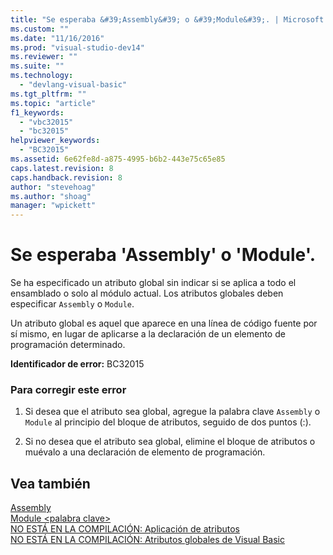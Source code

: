 ```yaml
---
title: "Se esperaba &#39;Assembly&#39; o &#39;Module&#39;. | Microsoft Docs"
ms.custom: ""
ms.date: "11/16/2016"
ms.prod: "visual-studio-dev14"
ms.reviewer: ""
ms.suite: ""
ms.technology: 
  - "devlang-visual-basic"
ms.tgt_pltfrm: ""
ms.topic: "article"
f1_keywords: 
  - "vbc32015"
  - "bc32015"
helpviewer_keywords: 
  - "BC32015"
ms.assetid: 6e62fe8d-a875-4995-b6b2-443e75c65e85
caps.latest.revision: 8
caps.handback.revision: 8
author: "stevehoag"
ms.author: "shoag"
manager: "wpickett"
---
```

# Se esperaba &#39;Assembly&#39; o &#39;Module&#39;.
Se ha especificado un atributo global sin indicar si se aplica a todo el ensamblado o solo al módulo actual. Los atributos globales deben especificar `Assembly` o `Module`.  
  
 Un atributo global es aquel que aparece en una línea de código fuente por sí mismo, en lugar de aplicarse a la declaración de un elemento de programación determinado.  
  
 **Identificador de error:** BC32015  
  
### Para corregir este error  
  
1.  Si desea que el atributo sea global, agregue la palabra clave `Assembly` o `Module` al principio del bloque de atributos, seguido de dos puntos \(:\).  
  
2.  Si no desea que el atributo sea global, elimine el bloque de atributos o muévalo a una declaración de elemento de programación.  
  
## Vea también  
 [Assembly](../../visual-basic/language-reference/modifiers/assembly.md)   
 [Module \<palabra clave\>](../../visual-basic/language-reference/modifiers/module-keyword.md)   
 [NO ESTÁ EN LA COMPILACIÓN: Aplicación de atributos](http://msdn.microsoft.com/es-es/2b1703ed-4437-49b3-bc0b-568094324f47)   
 [NO ESTÁ EN LA COMPILACIÓN: Atributos globales de Visual Basic](http://msdn.microsoft.com/es-es/253a32d8-1531-4504-b687-088554ab71d2)